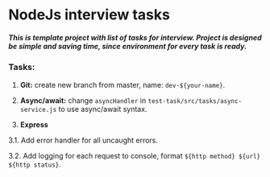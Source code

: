 # NodeJs interview tasks

##### This is template project with list of tasks for interview. Project is designed be simple and saving time, since environment for every task is ready.

### Tasks:

1. **Git:** create new branch from master, name: `dev-${your-name}`.

2. **Async/await:** change `asyncHandler` in `test-task/src/tasks/async-service.js` to use async/await syntax.

3. **Express**

3.1. Add error handler for all uncaught errors.

3.2. Add logging for each request to console, format `${http method} ${url} ${http status}`.
